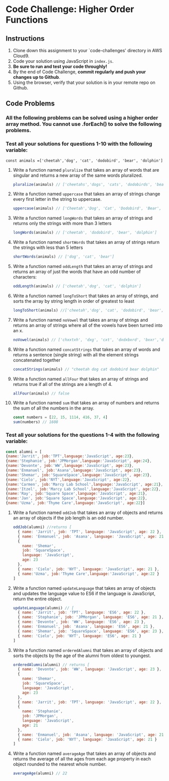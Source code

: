 # Code Challenge: Higher Order Functions

## Instructions

1. Clone down this assignment to your `code-challenges' directory in AWS Cloud9.  
2. Code your solution using JavaScript in `index.js`. 
3. **Be sure to run and test your code throughly!**
4. By the end of Code Challenge, **commit regularly and push your changes up to Github**.
5. Using the browser, verify that your solution is in your remote repo on Github.

## Code Problems

### **All the following problems can be solved using a higher order array method. You cannot use .forEach() to solve the following problems.** 

### **Test all your solutions for questions 1-10 with the following variable:** 

`const animals =['cheetah','dog', 'cat', 'dodobird', 'bear', 'dolphin']`

1. Write a function named `pluralize` that takes an array of words that are singular and returns a new array of the same words pluralized.
    
    ```jsx
    pluralize(animals) // ['cheetahs','dogs', 'cats', 'dodobirds', 'bears', 'dolphins']
    ```
    
2. Write a function named `uppercase` that takes an array of strings change every first letter in the string to uppercase.
    
    ```jsx
    uppercase(animals) // ['Cheetah','Dog', 'Cat', 'Dodobird', 'Bear', 'Dolphin']
    ```
    
3. Write a function named `longWords` that takes an array of strings and returns only the strings with more than 3 letters
    
    ```jsx
    longWords(animals) // ['cheetah', 'dodobird', 'bear', 'dolphin']
    ```
    
4. Write a function named `shortWords` that takes an array of strings return the strings with less than 5 letters
    
    ```jsx
    shortWords(animals) // ['dog', 'cat', 'bear']
    ```
    
5. Write a function named `oddLength` that  takes an array of strings and returns an array of just the words that have an odd number of characters:
    
    ```jsx
    oddLength(animals) // ['cheetah','dog', 'cat', 'dolphin']
    ```
    
6. Write a function named `longToShort` that takes an array of strings, and sorts the array by string length in order of greatest to least 
    
    ```jsx
    longToShort(animals) //['cheetah','dog', 'cat', 'dodobird', 'bear', 'dolphin']
    ```
    
    
 8. Write a function named `noVowel` that takes an array of strings and returns an array of strings where all of the vowels have been turned into an x. 
    
    ```jsx
    noVowel(animals) // ['chxxtxh', 'dxg', 'cxt', 'dxdxbxrd', 'bxxr','dxlphxn']
    ```
 9. Write a function named `concatStrings` that takes an array of words and returns a sentence (single string) with all the element strings concatenated together
    
    ```jsx
    concatStrings(animals) // "cheetah dog cat dodobird bear dolphin"
    ```
10. Write a function named `allFour` that takes an array of strings and returns true if all of the strings are a length of 4. 
    
    ```jsx
    allFour(animals) // false
    ```
    
7. Write a function named `sum` that takes an array of numbers and returns the sum of all the numbers in the array.
    
    ```jsx
    const numbers = [22, 15, 1114, 416, 37, 4]
    sum(numbers) // 1608
    ```
    
### **Test all your solutions for the questions 1-4 with the following variable:** 

```jsx
const alumni = [
{name:'Jarrit', job:'TPT',language:'JavaScript', age:23}, 
{name:'Stephanie', job:'JPMorgan',language:'JavaScript', age:24}, 
{name:'Devonte', job:'WW',language:'JavaScript', age:23}, 
{name:'Enmanuel', job:'Asana',language:'JavaScript', age:23},
{name:'Shemar', job:'SquareSpace',language:'JavaScript', age:23},
{name:'Cielo', job:'NYT',language:'JavaScript', age:22},
{name:'Carmen', job:'Marcy Lab School',language:'JavaScript', age:21},
{name:'Itzel', job:'Marcy Lab School',language:'JavaScript', age:22},
{name:'Ray', job:'Square Space',language:'JavaScript', age:21},
{name:'Jan', job:'Square Space',language:'JavaScript', age:22},
{name:'Uzma', job:'Thyme Care',language:'JavaScript', age:22}]
```

1. Write a function named `oddJob` that takes an array of objects and returns an array of objects if the job length is an odd number. 
    
    ```jsx
    oddJob(alumni) //returns [
      { name: 'Jarrit', job: 'TPT', language: 'JavaScript', age: 22 },
      { name: 'Enmanuel', job: 'Asana', language: 'JavaScript', age: 21 },
      {
        name: 'Shemar',
        job: 'SquareSpace',
        language: 'JavaScript',
        age: 23
      },
      { name: 'Cielo', job: 'NYT', language: 'JavaScript', age: 21 },
      { name:'Uzma', job:'Thyme Care',language:'JavaScript', age:22 }
    ]
    ```
2. Write a function named `updateLanguage` that takes an array of objects and updates the language value to ES6 if the language is JavaScript, return the entire object. 
    
    ```jsx
    updateLanguage(alumni) // [
      { name: 'Jarrit', job: 'TPT', language: 'ES6', age: 22 },
      { name: 'Stephanie', job: 'JPMorgan', language: 'ES6', age: 21 },
      { name: 'Devonte', job: 'WW', language: 'ES6', age: 23 },
      { name: 'Enmanuel', job: 'Asana', language: 'ES6', age: 21 },
      { name: 'Shemar', job: 'SquareSpace', language: 'ES6', age: 23 },
      { name: 'Cielo', job: 'NYT', language: 'ES6', age: 21 }
    ]
    ```
3. Write a function named `orderedAlumni` that takes an array of objects and sorts the objects by the age of the alumni from oldest to youngest. 
    
    ```jsx
    orderedAlumni(alumni) // returns [
      { name: 'Devonte', job: 'WW', language: 'JavaScript', age: 23 },
      {
        name: 'Shemar',
        job: 'SquareSpace',
        language: 'JavaScript',
        age: 23
      },
      { name: 'Jarrit', job: 'TPT', language: 'JavaScript', age: 22 },
      {
        name: 'Stephanie',
        job: 'JPMorgan',
        language: 'JavaScript',
        age: 21
      },
      { name: 'Enmanuel', job: 'Asana', language: 'JavaScript', age: 21 },
      { name: 'Cielo', job: 'NYT', language: 'JavaScript', age: 21 }
    ]
    ```
4. Write a function named `averageAge` that takes an array of objects and returns the average of all the ages from each age property in each object rounded to the nearest whole number. 
    
    ```jsx
    averageAge(alumni) // 22
    ```
